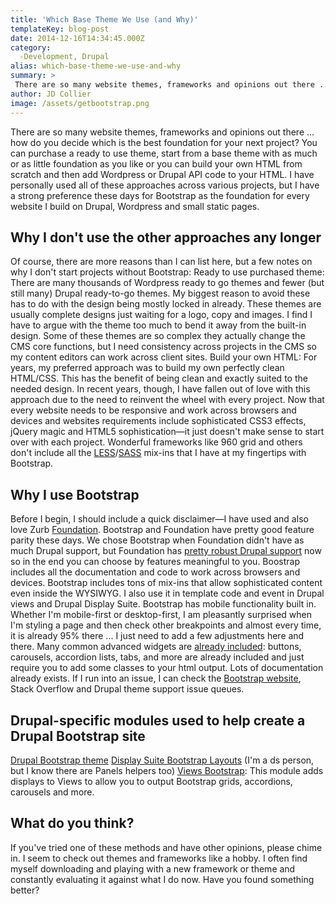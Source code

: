 ```yaml
---
title: 'Which Base Theme We Use (and Why)'
templateKey: blog-post
date: 2014-12-16T14:34:45.000Z
category: 
  -Development, Drupal
alias: which-base-theme-we-use-and-why
summary: > 
 There are so many website themes, frameworks and opinions out there ... how do you decide which is the best foundation for your next project?
author: JD Collier
image: /assets/getbootstrap.png
---
```


There are so many website themes, frameworks and opinions out there ... how do you decide which is the best foundation for your next project? You can purchase a ready to use theme, start from a base theme with as much or as little foundation as you like or you can build your own HTML from scratch and then add Wordpress or Drupal API code to your HTML. I have personally used all of these approaches across various projects, but I have a strong preference these days for Bootstrap as the foundation for every website I build on Drupal, Wordpress and small static pages.

Why I don't use the other approaches any longer
-----------------------------------------------

Of course, there are more reasons than I can list here, but a few notes on why I don't start projects without Bootstrap: Ready to use purchased theme: There are many thousands of Wordpress ready to go themes and fewer (but still many) Drupal ready-to-go themes. My biggest reason to avoid these has to do with the design being mostly locked in already. These themes are usually complete designs just waiting for a logo, copy and images. I find I have to argue with the theme too much to bend it away from the built-in design. Some of these themes are so complex they actually change the CMS core functions, but I need consistency across projects in the CMS so my content editors can work across client sites. Build your own HTML: For years, my preferred approach was to build my own perfectly clean HTML/CSS. This has the benefit of being clean and exactly suited to the needed design. In recent years, though, I have fallen out of love with this approach due to the need to reinvent the wheel with every project. Now that every website needs to be responsive and work across browsers and devices and websites requirements include sophisticated CSS3 effects, jQuery magic and HTML5 sophistication—it just doesn't make sense to start over with each project. Wonderful frameworks like 960 grid and others don't include all the [LESS](http://getbootstrap.com/css/#less)/[SASS](http://getbootstrap.com/css/#sass) mix-ins that I have at my fingertips with Bootstrap.

Why I use Bootstrap
-------------------

Before I begin, I should include a quick disclaimer—I have used and also love Zurb [Foundation](http://foundation.zurb.com/). Bootstrap and Foundation have pretty good feature parity these days. We chose Bootstrap when Foundation didn't have as much Drupal support, but Foundation has [pretty robust Drupal support](https://www.drupal.org/project/zurb_foundation) now so in the end you can choose by features meaningful to you. Boostrap includes all the documentation and code to work across browsers and devices. Bootstrap includes tons of mix-ins that allow sophisticated content even inside the WYSIWYG. I also use it in template code and event in Drupal views and Drupal Display Suite. Bootstrap has mobile functionality built in. Whether I'm mobile-first or desktop-first, I am pleasantly surprised when I'm styling a page and then check other breakpoints and almost every time, it is already 95% there ... I just need to add a few adjustments here and there. Many common advanced widgets are [already included](http://getbootstrap.com/javascript/): buttons, carousels, accordion lists, tabs, and more are already included and just require you to add some classes to your html output. Lots of documentation already exists. If I run into an issue, I can check the [Bootstrap website](http://getbootstrap.com/), Stack Overflow and Drupal theme support issue queues.

Drupal-specific modules used to help create a Drupal Bootstrap site
-------------------------------------------------------------------

[Drupal Bootstrap theme](https://www.drupal.org/project/bootstrap) [Display Suite Bootstrap Layouts](https://www.drupal.org/project/ds_bootstrap_layouts) (I'm a ds person, but I know there are Panels helpers too) [Views Bootstrap](https://www.drupal.org/project/views_bootstrap): This module adds displays to Views to allow you to output Bootstrap grids, accordions, carousels and more.

What do you think?
------------------

If you've tried one of these methods and have other opinions, please chime in. I seem to check out themes and frameworks like a hobby. I often find myself downloading and playing with a new framework or theme and constantly evaluating it against what I do now. Have you found something better?